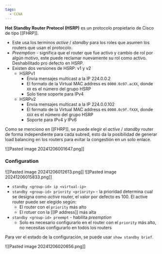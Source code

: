 ```yaml
---
tags:
  - CCNA
---
```

**Hot Standby Router Protocol (HSRP)** es un protocolo propietario de Cisco de tipo [[FHRP]]. 
- Este usa los terminos _active_ / _standby_ para los roles que asumen los routers que usan el protocolo. 
- _Preemption_ - significa que el router que fue activo y cambio de rol por algún motivo, este puede reclamar nuevamente su rol como activo. Deshabilitado pro defecto en HSRP. 
- Existen dos versiones de HSRP: v1 y v2
	- HSRPv1 
		- Envia mensajes multicast a la IP 224.0.0.2 
		- El formato de la Virtual MAC address es `0000.0c07.acXX`, donde `XX` es el número del grupo HSRP
		- Solo tiene soporte para IPv4
	- HSRPv2
		- Envia mensajes multicast a la IP 224.0.0.102 
		- El formato de la Virtual MAC address es `0000.0c9f.fXXX`, donde `XXX` es el número del grupo HSRP
		- Soporte para IPv4 y IPv6

Como se menciono en [[FHRP]], se puede elegir el _active_ / _standby_ router de forma independiente para cada subred, esto da la posibilidad de generar load balancing en los routers para evitar la congestión en un solo enlace. 

![[Pasted image 20241206001647.png]]

### Configuration 

![[Pasted image 20241206012613.png]]
![[Pasted image 20241206015833.png]]

- `standby <group-id> ip <virtual-ip>`
- `standby <group-id> priority <priority>` - la prioridad determina cual se designa como _active_ router, el valor por defecto es $100$. El active router puede ser elegido según: 
	- El router con el `priority` más alto 
	- El rotuer con la [[IP address]] más alta 
- `standby <group-id> preempt` - habilita _preemption_
	- Solo es necesario configurarlo en el router con el `priority` más alto, no necesitas configurarlo en todos los routers 

Para ver el estado de la configuración, se puede usar `show standby brief`.

![[Pasted image 20241206020656.png]]


